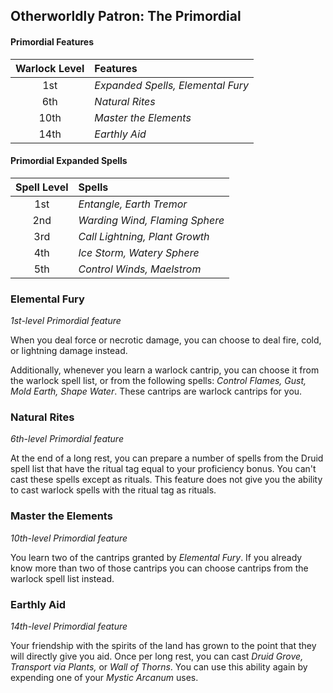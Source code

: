 ## Otherworldly Patron: The Primordial

#### Primordial Features

| Warlock Level | Features |
|:-------------:|:-------- |
| 1st  | _Expanded Spells, Elemental Fury_ |
| 6th  | _Natural Rites_ |
| 10th | _Master the Elements_ |
| 14th | _Earthly Aid_ |

#### Primordial Expanded Spells

| Spell Level | Spells|
|:-----------:|:------|
| 1st | _Entangle, Earth Tremor_ |
| 2nd | _Warding Wind, Flaming Sphere_ |
| 3rd | _Call Lightning, Plant Growth_ |
| 4th | _Ice Storm, Watery Sphere_ |
| 5th | _Control Winds, Maelstrom_ |

### Elemental Fury
_1st-level Primordial feature_

When you deal force or necrotic damage, you can choose to deal fire, cold, or lightning damage instead.

Additionally, whenever you learn a warlock cantrip, you can choose it from the warlock spell list, or from the following spells: _Control Flames, Gust, Mold Earth, Shape Water_. These cantrips are warlock cantrips for you.

### Natural Rites
_6th-level Primordial feature_

At the end of a long rest, you can prepare a number of spells from the Druid spell list that have the ritual tag equal to your proficiency bonus. You can't cast these spells except as rituals. This feature does not give you the ability to cast warlock spells with the ritual tag as rituals.

### Master the Elements
_10th-level Primordial feature_

You learn two of the cantrips granted by _Elemental Fury_. If you already know more than two of those cantrips you can choose cantrips from the warlock spell list instead.

### Earthly Aid
_14th-level Primordial feature_

Your friendship with the spirits of the land has grown to the point that they will directly give you aid. Once per long rest, you can cast _Druid Grove, Transport via Plants,_ or _Wall of Thorns_. You can use this ability again by expending one of your _Mystic Arcanum_ uses.